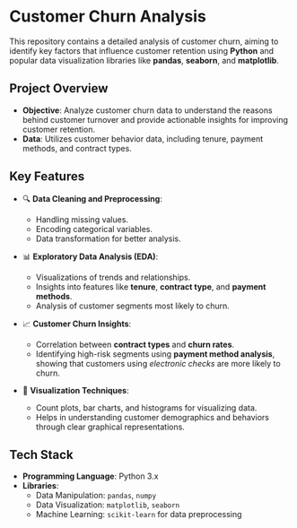 # Customer Churn Analysis

This repository contains a detailed analysis of customer churn, aiming to identify key factors that influence customer retention using **Python** and popular data visualization libraries like **pandas**, **seaborn**, and **matplotlib**.

## Project Overview
- **Objective**: Analyze customer churn data to understand the reasons behind customer turnover and provide actionable insights for improving customer retention.
- **Data**: Utilizes customer behavior data, including tenure, payment methods, and contract types.

## Key Features
- 🔍 **Data Cleaning and Preprocessing**: 
  - Handling missing values.
  - Encoding categorical variables.
  - Data transformation for better analysis.
  
- 📊 **Exploratory Data Analysis (EDA)**:
  - Visualizations of trends and relationships.
  - Insights into features like **tenure**, **contract type**, and **payment methods**.
  - Analysis of customer segments most likely to churn.

- 📈 **Customer Churn Insights**:
  - Correlation between **contract types** and **churn rates**.
  - Identifying high-risk segments using **payment method analysis**, showing that customers using *electronic checks* are more likely to churn.

- 🎨 **Visualization Techniques**:
  - Count plots, bar charts, and histograms for visualizing data.
  - Helps in understanding customer demographics and behaviors through clear graphical representations.

## Tech Stack
- **Programming Language**: Python 3.x
- **Libraries**:
  - Data Manipulation: `pandas`, `numpy`
  - Data Visualization: `matplotlib`, `seaborn`
  - Machine Learning: `scikit-learn` for data preprocessing

